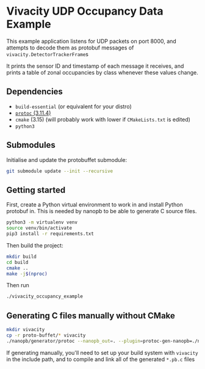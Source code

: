# Vivacity UDP Occupancy Data Example

This example application listens for UDP packets on port 8000, and attempts to decode them as protobuf messages of `vivacity.DetectorTrackerFrame`s

It prints the sensor ID and timestamp of each message it receives, and prints a table of zonal occupancies by class whenever these values change.

## Dependencies

* `build-essential` (or equivalent for your distro)
* [`protoc` (3.11.4)](https://github.com/protocolbuffers/protobuf/releases/tag/v3.11.4)
* `cmake` (3.15) (will probably work with lower if `CMakeLists.txt` is edited)
* `python3`

## Submodules
Initialise and update the protobuffet submodule:
```bash
git submodule update --init --recursive
```


## Getting started

First, create a Python virtual environment to work in and install Python protobuf in. This is needed by nanopb to be able to generate C source files. 

```bash
python3 -m virtualenv venv
source venv/bin/activate
pip3 install -r requirements.txt
```

Then build the project:

```bash
mkdir build
cd build
cmake ..
make -j$(nproc)
```


Then run

```bash
./vivacity_occupancy_example
```

## Generating C files manually without CMake
```bash
mkdir vivacity
cp -r proto-buffet/* vivacity 
./nanopb/generator/protoc --nanopb_out=. --plugin=protoc-gen-nanopb=./nanopb/generator/protoc-gen-nanopb -I. ./vivacity/**/*.proto
```

If generating manually, you'll need to set up your build system with `vivacity` in the include path, and to compile and link all of the generated `*.pb.c` files
  
